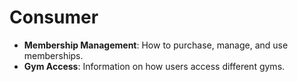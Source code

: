 # Consumer

* **Membership Management**: How to purchase, manage, and use memberships.
* **Gym Access**: Information on how users access different gyms.
